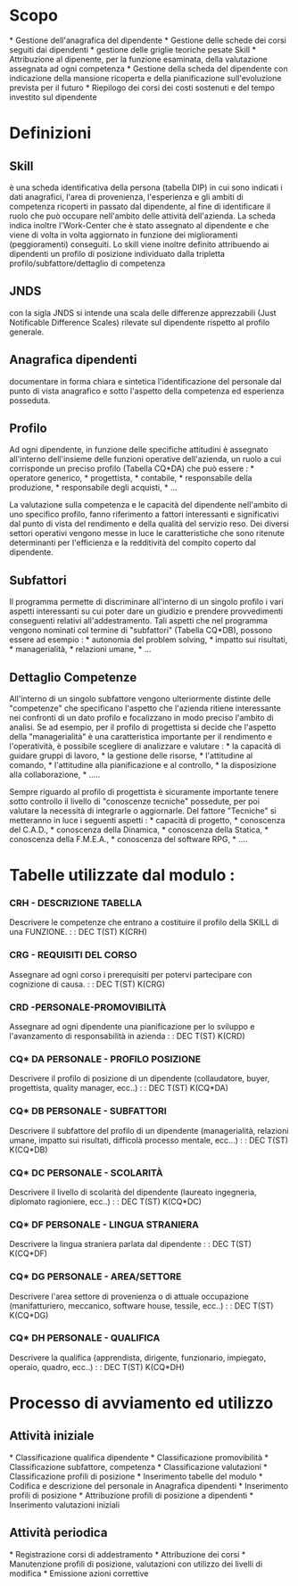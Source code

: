# Scopo
 \* Gestione dell'anagrafica del dipendente
 \* Gestione delle schede dei corsi seguiti dai dipendenti
 \* gestione delle griglie teoriche pesate Skill
 \* Attribuzione al dipenente, per la funzione esaminata, della valutazione assegnata ad ogni competenza
 \* Gestione della scheda del dipendente con indicazione della mansione ricoperta e della pianificazione sull'evoluzione prevista per il futuro
 \* Riepilogo dei corsi dei costi sostenuti e del tempo investito sul dipendente

# Definizioni
## Skill
è una scheda identificativa della persona (tabella DIP) in cui sono indicati i dati anagrafici, l'area di provenienza, l'esperienza e gli ambiti di competenza ricoperti in passato dal dipendente, al fine di identificare il ruolo che può occupare nell'ambito delle attività dell'azienda. La scheda indica inoltre l'Work-Center che è stato assegnato al dipendente e che viene di volta in volta aggiornato in funzione dei miglioramenti (peggioramenti) conseguiti. Lo skill viene inoltre definito attribuendo ai dipendenti un profilo di posizione individuato dalla tripletta profilo/subfattore/dettaglio di competenza

## JNDS
con la sigla JNDS si intende una scala delle differenze apprezzabili (Just Notificable Difference Scales) rilevate sul dipendente rispetto al profilo generale.

## Anagrafica dipendenti
documentare in forma  chiara e sintetica l'identificazione del personale dal punto di vista anagrafico e sotto l'aspetto della competenza ed esperienza posseduta.

## Profilo
Ad ogni dipendente, in funzione delle specifiche attitudini è assegnato all'interno dell'insieme delle funzioni operative dell'azienda, un ruolo a cui corrisponde un preciso profilo (Tabella CQ\*DA) che può essere : 
 \* operatore generico,
 \* progettista,
 \* contabile,
 \* responsabile della produzione,
 \* responsabile degli acquisti,
 \* ...

La valutazione sulla competenza e le capacità del dipendente nell'ambito di uno specifico profilo, fanno riferimento a fattori interessanti e significativi dal punto di vista del rendimento e della qualità del servizio reso. Dei diversi settori operativi vengono messe in luce le caratteristiche che sono ritenute determinanti per l'efficienza e la redditività del compito coperto dal dipendente.

## Subfattori
Il programma permette di discriminare all'interno di un singolo  profilo i vari aspetti interessanti su cui poter dare un giudizio e prendere provvedimenti conseguenti relativi all'addestramento. Tali aspetti che nel programma vengono nominati col termine di "subfattori" (Tabella CQ\*DB), possono essere ad esempio : 
 \* autonomia del problem solving,
 \* impatto sui risultati,
 \* managerialità,
 \* relazioni umane,
 \* ...

## Dettaglio Competenze
All'interno di un singolo subfattore vengono ulteriormente distinte delle "competenze" che specificano l'aspetto che l'azienda ritiene interessante nei confronti di un dato profilo e focalizzano in modo preciso l'ambito di analisi.
Se ad esempio, per il profilo di progettista si decide che l'aspetto della "managerialità" è una caratteristica importante per il rendimento e l'operatività, è possibile scegliere di analizzare e valutare : 
 \* la capacità di guidare gruppi di lavoro,
 \* la gestione delle risorse,
 \* l'attitudine al comando,
 \* l'attitudine alla pianificazione e al controllo,
 \* la disposizione alla collaborazione,
 \* .....

Sempre riguardo al profilo di progettista è sicuramente importante tenere sotto controllo il livello di "conoscenze tecniche" possedute, per poi valutare la necessità di integrarle o aggiornarle. Del fattore "Tecniche" si metteranno in luce i seguenti aspetti : 
 \* capacità di progetto,
 \* conoscenza del C.A.D.,
 \* conoscenza della Dinamica,
 \* conoscenza della Statica,
 \* conoscenza della F.M.E.A.,
 \* conoscenza del software RPG,
 \* ....

# Tabelle utilizzate dal modulo : 
### CRH - DESCRIZIONE TABELLA
Descrivere le competenze che entrano a costituire il profilo della SKILL di una FUNZIONE.
 :  : DEC T(ST) K(CRH)

### CRG - REQUISITI DEL CORSO
Assegnare ad ogni corso i prerequisiti per potervi partecipare con cognizione di   causa.
 :  : DEC T(ST) K(CRG)

### CRD -PERSONALE-PROMOVIBILITÀ
Assegnare ad ogni dipendente una pianificazione per lo sviluppo e l'avanzamento di responsabilità in azienda
 :  : DEC T(ST) K(CRD)

### CQ\* DA PERSONALE - PROFILO POSIZIONE
Descrivere il profilo di posizione di un dipendente (collaudatore, buyer, progettista, quality manager, ecc..)
 :  : DEC T(ST) K(CQ\*DA)

### CQ\* DB PERSONALE - SUBFATTORI
Descrivere il subfattore del profilo di un dipendente (managerialità, relazioni umane, impatto sui risultati, difficolà processo mentale, ecc...)
 :  : DEC T(ST) K(CQ\*DB)

### CQ\* DC PERSONALE - SCOLARITÀ
Descrivere il livello di scolarità del dipendente (laureato ingegneria, diplomato ragioniere, ecc..)
 :  : DEC T(ST) K(CQ\*DC)

### CQ\* DF PERSONALE - LINGUA STRANIERA
Descrivere la lingua straniera parlata dal dipendente
 :  : DEC T(ST) K(CQ\*DF)

### CQ\* DG PERSONALE - AREA/SETTORE
Descrivere l'area settore di provenienza o di attuale occupazione (manifatturiero, meccanico, software house, tessile, ecc..)
 :  : DEC T(ST) K(CQ\*DG)

### CQ\* DH PERSONALE - QUALIFICA
Descrivere la qualifica (apprendista, dirigente, funzionario, impiegato, operaio, quadro, ecc..)
 :  : DEC T(ST) K(CQ\*DH)

# Processo di avviamento ed utilizzo
## Attività iniziale
 \* Classificazione qualifica dipendente
 \* Classificazione promovibilità
 \* Classificazione subfattore, competenza
 \* Classificazione valutazioni
 \* Classificazione profili di posizione
 \* Inserimento tabelle del modulo
 \* Codifica e descrizione del personale in Anagrafica dipendenti
 \* Inserimento profili di posizione
 \* Attribuzione profili di posizione a dipendenti
 \* Inserimento valutazioni iniziali

## Attività periodica
 \* Registrazione corsi di addestramento
 \* Attribuzione dei corsi
 \* Manutenzione profili di posizione, valutazioni con utilizzo dei livelli di modifica
 \* Emissione azioni correttive
